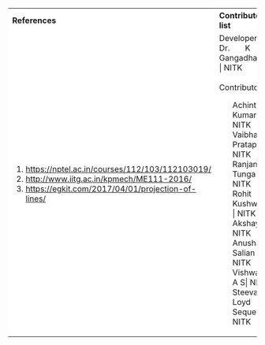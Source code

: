 <table style="text-align:justify;">
  <tr style="background-color: white">
    <th>References</th>
    <th>Contributors list</th>
  </tr>
  <tr style="background-color: white">
    <td>
    <ol>
    <li><a href="https://nptel.ac.in/courses/112/103/112103019/">https://nptel.ac.in/courses/112/103/112103019/</a></li>
    <li><a href="http://www.iitg.ac.in/kpmech/ME111-2016/">http://www.iitg.ac.in/kpmech/ME111-2016/</a></li>
    <li><a href="https://egkit.com/2017/04/01/projection-of-lines/">https://egkit.com/2017/04/01/projection-of-lines/</a></li>
    </ol>
   </td>
    <td>Developer : Dr. K V Gangadharan | NITK</br></br>
    Contributors :
    <ul style="list-style-type: none;">
    <li>Achintya Kumar| NITK</li>
    <li>Vaibhav Pratap | NITK</li>
    <li>Ranjan Tunga S | NITK</li>
    <li>Rohit Kushwaha | NITK</li>
    <li>Akshaya | NITK</li>
    <li>Anusha B Salian | NITK</li>
    <li>Vishwas A S| NITK</li>
    <li>Steevan Loyd Sequeira| NITK</li>
    </ul></td>
  </tr>
</table>
